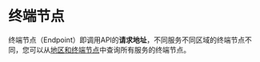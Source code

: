 # 终端节点<a name="cci_02_2003"></a>

终端节点（Endpoint）即调用API的**请求地址**，不同服务不同区域的终端节点不同，您可以从[地区和终端节点](https://developer.huaweicloud.com/endpoint?CCI)中查询所有服务的终端节点。

